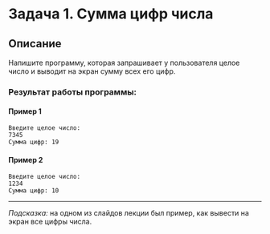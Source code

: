 # Задача 1. Сумма цифр числа

## Описание

Напишите программу, которая запрашивает у пользователя целое число и выводит на экран сумму всех его цифр.

### Результат работы программы:

#### Пример 1

```
Введите целое число:
7345
Сумма цифр: 19
```

#### Пример 2

```
Введите целое число:
1234
Сумма цифр: 10
```

---

_Подсказка:_ на одном из слайдов лекции был пример, как вывести на экран все цифры числа.
